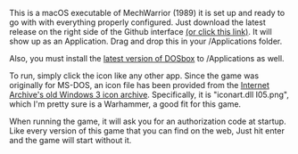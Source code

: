This is a macOS executable of MechWarrior (1989) it is set up and ready to
go with with everything properly configured. Just download the latest release on the  right side of the Github interface [(or click this link)](https://github.com/bennyfactor/MechWarrior.app/releases/download/v1.0.0/MechWarrior.app.zip). It will show
up as an Application. Drag and drop this in your /Applications folder.

Also, you must install the [latest version of DOSbox](https://sourceforge.net/projects/dosbox/files/dosbox/0.74-3/DOSBox-0.74-3-3.dmg/download) to /Applications as 
well.

To run, simply click the icon like any other app. 
Since the game was originally for MS-DOS, an icon file has been provided
from the [Internet Archive's old Windows 3 icon archive](https://ia802301.us.archive.org/view_archive.php?archive=/2/items/win_icons/win_icons.zip).
Specifically, it is "iconart.dll I05.png", which I'm pretty sure is a
Warhammer, a good fit for this game.

When running the game, it will ask you for an authorization code at
startup. Like every version of this game that you can find on the web,
Just hit enter and the game will start without it. 
